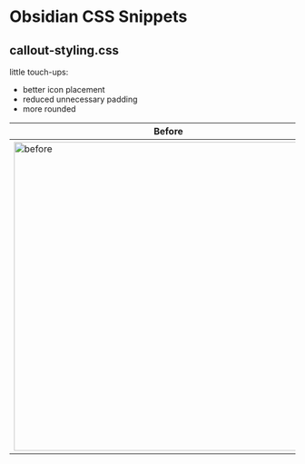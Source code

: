 # Obsidian CSS Snippets
## callout-styling.css
little touch-ups:
- better icon placement
- reduced unnecessary padding
- more rounded

| Before | After |
| ------------- | ------------- |
| <img width="544" alt="before" src="https://github.com/user-attachments/assets/f486b733-1728-4354-97f1-3172faf3332b" /> |<img width="547" alt="after" src="https://github.com/user-attachments/assets/070d9c7e-94cb-4429-ba73-10fc79b3b695" /> |
 
